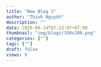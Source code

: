 ```yaml
---
title: "New Blog 3"
author: "Thịnh Nguyễn"
description: ""
date: 2020-08-14T07:23:07+07:00
thumbnail: "img/blogs/350x200.png"
categories: [""]
tags: [""]
draft: false
views: 0
---
```


